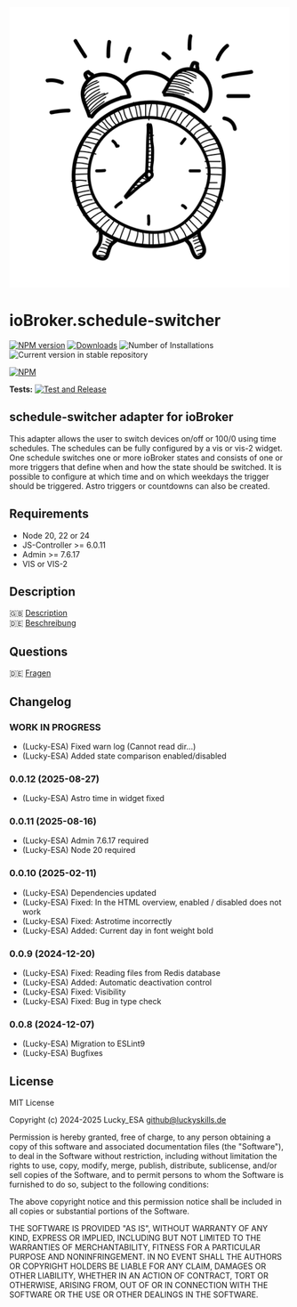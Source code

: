 ![Logo](admin/schedule-switcher.png)

# ioBroker.schedule-switcher

[![NPM version](https://img.shields.io/npm/v/iobroker.schedule-switcher.svg)](https://www.npmjs.com/package/iobroker.schedule-switcher)
[![Downloads](https://img.shields.io/npm/dm/iobroker.schedule-switcher.svg)](https://www.npmjs.com/package/iobroker.schedule-switcher)
![Number of Installations](https://iobroker.live/badges/schedule-switcher-installed.svg)
![Current version in stable repository](https://iobroker.live/badges/schedule-switcher-stable.svg)

[![NPM](https://nodei.co/npm/iobroker.schedule-switcher.png?downloads=true)](https://nodei.co/npm/iobroker.schedule-switcher/)

**Tests:** [![Test and Release](https://github.com/Lucky-ESA/ioBroker.schedule-switcher/actions/workflows/test-and-release.yml/badge.svg)](https://github.com/Lucky-ESA/ioBroker.schedule-switcher/actions/workflows/test-and-release.yml)

## schedule-switcher adapter for ioBroker

This adapter allows the user to switch devices on/off or 100/0 using time schedules.
The schedules can be fully configured by a vis or vis-2 widget.
One schedule switches one or more ioBroker states and consists of one or more triggers that define when and how the state should be switched.
It is possible to configure at which time and on which weekdays the trigger should be triggered. Astro triggers or countdowns can also be created.

## Requirements

- Node 20, 22 or 24
- JS-Controller >= 6.0.11
- Admin >= 7.6.17
- VIS or VIS-2

## Description

🇬🇧 [Description](/docs/en/README.md)</br>
🇩🇪 [Beschreibung](/docs/de/README.md)

## Questions

🇩🇪 [Fragen](https://forum.iobroker.net/topic/77552/test-adapter-schedule-switcher)

## Changelog

<!--
    Placeholder for the next version (at the beginning of the line):
    ### **WORK IN PROGRESS**
-->

### **WORK IN PROGRESS**

- (Lucky-ESA) Fixed warn log (Cannot read dir...)
- (Lucky-ESA) Added state comparison enabled/disabled

### 0.0.12 (2025-08-27)

- (Lucky-ESA) Astro time in widget fixed

### 0.0.11 (2025-08-16)

- (Lucky-ESA) Admin 7.6.17 required
- (Lucky-ESA) Node 20 required

### 0.0.10 (2025-02-11)

- (Lucky-ESA) Dependencies updated
- (Lucky-ESA) Fixed: In the HTML overview, enabled / disabled does not work
- (Lucky-ESA) Fixed: Astrotime incorrectly
- (Lucky-ESA) Added: Current day in font weight bold

### 0.0.9 (2024-12-20)

- (Lucky-ESA) Fixed: Reading files from Redis database
- (Lucky-ESA) Added: Automatic deactivation control
- (Lucky-ESA) Fixed: Visibility
- (Lucky-ESA) Fixed: Bug in type check

### 0.0.8 (2024-12-07)

- (Lucky-ESA) Migration to ESLint9
- (Lucky-ESA) Bugfixes

## License

MIT License

Copyright (c) 2024-2025 Lucky_ESA <github@luckyskills.de>

Permission is hereby granted, free of charge, to any person obtaining a copy
of this software and associated documentation files (the "Software"), to deal
in the Software without restriction, including without limitation the rights
to use, copy, modify, merge, publish, distribute, sublicense, and/or sell
copies of the Software, and to permit persons to whom the Software is
furnished to do so, subject to the following conditions:

The above copyright notice and this permission notice shall be included in all
copies or substantial portions of the Software.

THE SOFTWARE IS PROVIDED "AS IS", WITHOUT WARRANTY OF ANY KIND, EXPRESS OR
IMPLIED, INCLUDING BUT NOT LIMITED TO THE WARRANTIES OF MERCHANTABILITY,
FITNESS FOR A PARTICULAR PURPOSE AND NONINFRINGEMENT. IN NO EVENT SHALL THE
AUTHORS OR COPYRIGHT HOLDERS BE LIABLE FOR ANY CLAIM, DAMAGES OR OTHER
LIABILITY, WHETHER IN AN ACTION OF CONTRACT, TORT OR OTHERWISE, ARISING FROM,
OUT OF OR IN CONNECTION WITH THE SOFTWARE OR THE USE OR OTHER DEALINGS IN THE
SOFTWARE.
